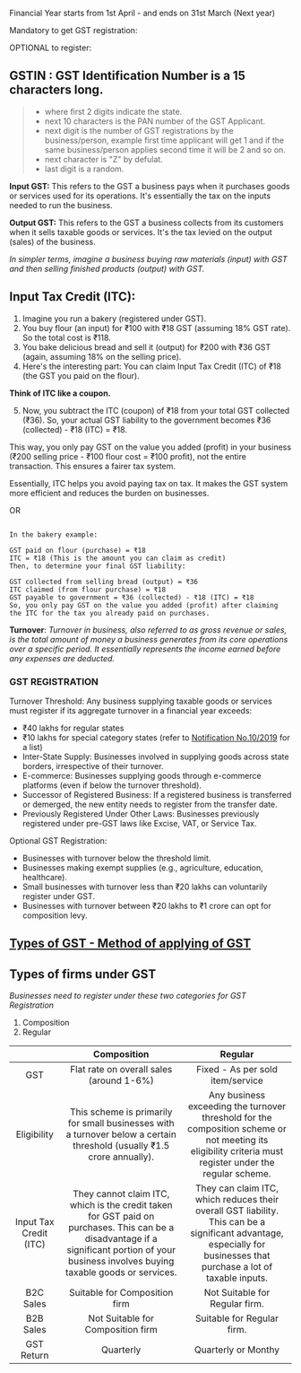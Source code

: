 Financial Year starts from 1st April - and ends on 31st March (Next year)

Mandatory to get GST registration:

OPTIONAL to register:


## GSTIN : GST Identification Number is a 15 characters long.
> - where first 2 digits indicate the state.
> - next 10 characters is the PAN number of the GST Applicant.
> - next digit is the number of GST registrations by the business/person, example first time applicant will get 1 and if the same business/person applies second time it will be 2 and so on.
> - next character is "Z" by defulat.
> - last digit is a random.

**Input GST:** This refers to the GST a business pays when it  purchases goods or services used for its operations. It's essentially the tax on the inputs needed to run the business.

**Output GST:** This refers to the GST a business collects from its customers when it sells taxable goods or services. It's the tax levied on the output (sales) of the business.

*In simpler terms, imagine a business buying raw materials (input) with GST and then selling finished products (output) with GST.*


## Input Tax Credit (ITC):

1. Imagine you run a bakery (registered under GST).
2. You buy flour (an input) for ₹100 with ₹18 GST (assuming 18% GST rate). So the total cost is ₹118.
3. You bake delicious bread and sell it (output) for ₹200 with ₹36 GST (again, assuming 18% on the selling price).
4. Here's the interesting part: You can claim Input Tax Credit (ITC) of ₹18 (the GST you paid on the flour).

**Think of ITC like a coupon.**

5. Now, you subtract the ITC (coupon) of ₹18 from your total GST collected (₹36). So, your actual GST liability to the government becomes ₹36 (collected) - ₹18 (ITC) = ₹18.

This way, you only pay GST on the value you added (profit) in your business (₹200 selling price - ₹100 flour cost = ₹100 profit), not the entire transaction. This ensures a fairer tax system.

Essentially, ITC helps you avoid paying tax on tax. It makes the GST system more efficient and reduces the burden on businesses.

OR

```You simply consider the GST you paid when you bought raw materials or used any services for your business.

In the bakery example:

GST paid on flour (purchase) = ₹18
ITC = ₹18 (This is the amount you can claim as credit)
Then, to determine your final GST liability:

GST collected from selling bread (output) = ₹36
ITC claimed (from flour purchase) = ₹18
GST payable to government = ₹36 (collected) - ₹18 (ITC) = ₹18
So, you only pay GST on the value you added (profit) after claiming the ITC for the tax you already paid on purchases.
```

**Turnover**: _Turnover in business, also referred to as gross revenue or sales, is the total amount of money a business generates from its core operations over a specific period. It essentially represents the income earned before any expenses are deducted._

### GST REGISTRATION

Turnover Threshold: Any business supplying taxable goods or services must register if its aggregate turnover in a financial year exceeds:
- ₹40 lakhs for regular states
- ₹10 lakhs for special category states (refer to [Notification No.10/2019](https://cbic-gst.gov.in/pdf/rod-10-2019-cgst-english.pdf) for a list)
- Inter-State Supply: Businesses involved in supplying goods across state borders, irrespective of their turnover.
- E-commerce: Businesses supplying goods through e-commerce platforms (even if below the turnover threshold).
- Successor of Registered Business: If a registered business is transferred or demerged, the new entity needs to register from the transfer date.
- Previously Registered Under Other Laws: Businesses previously registered under pre-GST laws like Excise, VAT, or Service Tax.

Optional GST Registration:

- Businesses with turnover below the threshold limit.
- Businesses making exempt supplies (e.g., agriculture, education, healthcare).
- Small businesses with turnover less than ₹20 lakhs can voluntarily register under GST.
- Businesses with turnover between ₹20 lakhs to ₹1 crore can opt for composition levy.

## [Types of GST - Method of applying of GST](https://www.bankbazaar.com/tax/types-of-gst.html)

## Types of firms under GST
_Businesses need to register under these two categories for GST Registration_
1. Composition
2. Regular

| | Composition | Regular
|:------------:|:------:|:-----:|
| GST | Flat rate on overall sales (around 1-6%) | Fixed - As per sold item/service
| Eligibility | This scheme is primarily for small businesses with a turnover below a certain threshold (usually ₹1.5 crore annually). | Any business exceeding the turnover threshold for the composition scheme or not meeting its eligibility criteria must register under the regular scheme.
| Input Tax Credit (ITC) | They cannot claim ITC, which is the credit taken for GST paid on purchases. This can be a disadvantage if a significant portion of your business involves buying taxable goods or services. | They can claim ITC, which reduces their overall GST liability. This can be a significant advantage, especially for businesses that purchase a lot of taxable inputs.
| B2C Sales | Suitable for Composition firm | Not Suitable for Regular firm.
| B2B Sales | Not Suitable for Composition firm | Suitable for Regular firm.
| GST Return | Quarterly | Quarterly or Monthy
